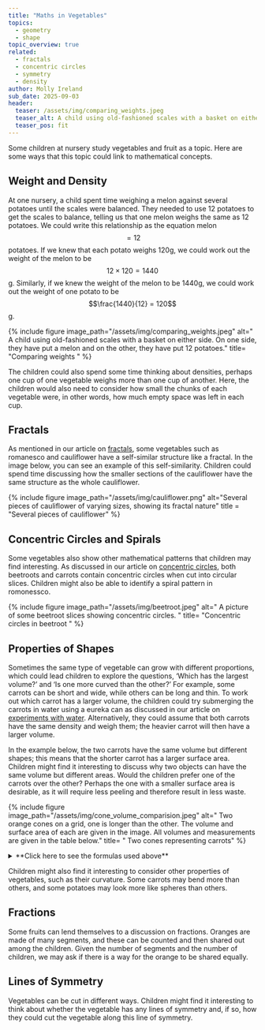 ```yaml
---
title: "Maths in Vegetables"
topics: 
  - geometry
  - shape 
topic_overview: true
related: 
  - fractals
  - concentric circles
  - symmetry
  - density
author: Molly Ireland
sub_date: 2025-09-03
header:
  teaser: /assets/img/comparing_weights.jpeg
  teaser_alt: A child using old-fashioned scales with a basket on either side. On one side, they have put a melon and on the other, they have put 12 potatoes.
  teaser_pos: fit
---
```

Some children at nursery study vegetables and fruit as a topic. Here are some ways that this topic could link to mathematical concepts.

## Weight and Density
At one nursery, a child spent time weighing a melon against several potatoes until the scales were balanced. They needed to use 12 potatoes to get the scales to balance, telling us that one melon weighs the same as 12 potatoes. We could write this relationship as the equation melon $$= 12$$ potatoes. If we knew that each potato weighs 120g, we could work out the weight of the melon to be $$12 \times 120 = 1440$$g. Similarly, if we knew the weight of the melon to be 1440g, we could work out the weight of one potato to be $$\frac{1440}{12} = 120$$g.

{% include figure image_path="/assets/img/comparing_weights.jpeg" alt=" A child using old-fashioned scales with a basket on either side. On one side, they have put a melon and on the other, they have put 12 potatoes." title= "Comparing weights " %}

The children could also spend some time thinking about densities, perhaps one cup of one vegetable weighs more than one cup of another. Here, the children would also need to consider how small the chunks of each vegetable were, in other words, how much empty space was left in each cup.

## Fractals
As mentioned in our article on [fractals]({{site.baseulr}}/articles/fractals), some vegetables such as romanesco and cauliflower have a self-similar structure like a fractal. In the image below, you can see an example of this self-similarity. Children could spend time discussing how the smaller sections of the cauliflower have the same structure as the whole cauliflower.

{% include figure image_path="/assets/img/cauliflower.png" alt="Several pieces of cauliflower of varying sizes, showing its fractal nature" title = "Several pieces of cauliflower" %}

## Concentric Circles and Spirals
Some vegetables also show other mathematical patterns that children may find interesting. As discussed in our article on [concentric circles]({{site.baseulr}}/articles/concentric_circles), both beetroots and carrots contain concentric circles when cut into circular slices. Children might also be able to identify a spiral pattern in romonessco.  

{% include figure image_path="/assets/img/beetroot.jpeg" alt=" A picture of some beetroot slices showing concentric circles. " title= "Concentric circles in beetroot " %}

## Properties of Shapes
Sometimes the same type of vegetable can grow with different proportions, which could lead children to explore the questions, ‘Which has the largest volume?’ and ‘Is one more curved than the other?’ For example, some carrots can be short and wide, while others can be long and thin. To work out which carrot has a larger volume, the children could try submerging the carrots in water using a eureka can as discussed in our article on [experiments with water]({{site.baseulr}}/articles/experiments_with_water/). Alternatively, they could assume that both carrots have the same density and weigh them; the heavier carrot will then have a larger volume. 

In the example below, the two carrots have the same volume but different shapes; this means that the shorter carrot has a larger surface area. Children might find it interesting to discuss why two objects can have the same volume but different areas. Would the children prefer one of the carrots over the other? Perhaps the one with a smaller surface area is desirable, as it will require less peeling and therefore result in less waste. 

{% include figure image_path="/assets/img/cone_volume_comparision.jpeg" alt=" Two orange cones on a grid, one is longer than the other. The volume and surface area of each are given in the image. All volumes and measurements are given in the table below." title= " Two cones representing carrots" %}

<details markdown ="1">
<summary markdown="span">**Click here to see the formulas used above**</summary>
<p></p>
Here, we modelled the two carrots as cones and used the formulas for the surface area and volume of a cone.

Volume $$ = \frac{1}{3} \times \pi \times h \times r^2$$

Surface Area $$ = (\pi \times r^2) + (\pi \times r \times \sqrt{r^2 + h^2})$$ 

Here $$r$$ stands for the radius of the cone, which is the same as the [radius]({{site.baseulr}}/articles/circles/#radius) of the circle on the end of the cone. Here $$h$$ stands for the height of the cone, which is shown with the radius in the diagram above.

The two carrots have different radii and heights; a summary of these is shown in the table below.

| Cone   | Radius   | Height      | Volume       | Surface Area |
|--------|----------|-------------|--------------|--------------|
| Cone 1 | $$10cm$$ | $$15cm$$    | $$1571cm^3$$ | $$881cm^2$$  |
| Cone 2 | $$8cm$$  | $$23.44cm$$ | $$1571cm^3$$ | $$824cm^2$$  |

</details>
<p></p>

Children might also find it interesting to consider other properties of vegetables, such as their curvature. Some carrots may bend more than others, and some potatoes may look more like spheres than others.  

## Fractions
Some fruits can lend themselves to a discussion on fractions. Oranges are made of many segments, and these can be counted and then shared out among the children. Given the number of segments and the number of children, we may ask if there is a way for the orange to be shared equally. 

## Lines of Symmetry
Vegetables can be cut in different ways. Children might find it interesting to think about whether the vegetable has any lines of symmetry and, if so, how they could cut the vegetable along this line of symmetry.
